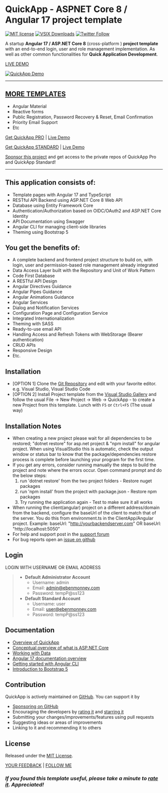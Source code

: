 # **QuickApp** - ASPNET Core 8 / Angular 17 project template
[![MIT license](https://cdn.rawgit.com/emonney/tempa/7e9d69ad/MITLicense.png)](https://github.com/emonney/QuickApp/blob/master/LICENSE)
[![VSIX Downloads](https://img.shields.io/visual-studio-marketplace/d/adentum.QuickApp-ASPNETCoreAngularXProjectTemplate)](https://marketplace.visualstudio.com/items?itemName=adentum.QuickApp-ASPNETCoreAngularXProjectTemplate)
[![Twitter Follow](https://img.shields.io/twitter/follow/kommand?style=social)](https://twitter.com/kommand)

A startup **Angular 17 / ASP.NET Core 8** (cross-platform ) **project template** with an end-to-end login, user and role management implementation.
As well as other common functionalities for **Quick Application Development**.

[LIVE DEMO](https://quickapp-standard.azurewebsites.net)

[![QuickApp Demo](https://github.com/emonney/QuickApp/blob/9b122b7f3c38121699d3ec41b700474e192abe37/QuickApp.gif?raw=true)](https://www.youtube.com/watch?v=Wuh7NIZ96jA)

___
## [MORE TEMPLATES](https://www.ebenmonney.com/templates)
*   Angular Material
*	Reactive forms
*	Public Registration, Password Recovery & Reset, Email Confirmation
*   Priority Email Support
*   Etc

[Get QuickApp PRO](https://www.ebenmonney.com/product/quickapp-pro) | [Live Demo](http://quickapp-pro.ebenmonney.com/)

[Get QuickApp STANDARD](https://www.ebenmonney.com/product/quickapp-standard) | [Live Demo](http://quickapp-standard.ebenmonney.com/)

[Sponsor this project](https://github.com/sponsors/emonney) and get access to the private repos of QuickApp Pro and QuickApp Standard!
___



## This application consists of:

*   Template pages with Angular 17 and TypeScript
*   RESTful API Backend using ASP.NET Core 8 Web API
*   Database using Entity Framework Core
*   Authentication/Authorization based on OIDC/OAuth2 and ASP.NET Core Identity
*   API Documentation using Swagger
*   Angular CLI for managing client-side libraries
*   Theming using Bootstrap 5

## You get the benefits of:

*   A complete backend and frontend project structure to build on, with login, user and permission-based role management already integrated
*   Data Access Layer built with the Repository and Unit of Work Pattern
*   Code First Database
*   A RESTful API Design
*   Angular Directives Guidance
*   Angular Pipes Guidance
*   Angular Animations Guidance
*   Angular Services
*   Dialog and Notification Services
*   Configuration Page and Configuration Service
*   Integrated Internationalization
*   Theming with SASS
*   Ready-to-use email API
*   Handling Access and Refresh Tokens with WebStorage (Bearer authentication)
*   CRUD APIs
*   Responsive Design
*   Etc.


## Installation

*   [OPTION 1] Clone the [Git Repository](https://github.com/emonney/QuickApp.git) and edit with your favorite editor. e.g. Visual Studio, Visual Studio Code
*   [OPTION 2] Install Project template from the [Visual Studio Gallery](https://marketplace.visualstudio.com/items?itemName=adentum.QuickApp-ASPNETCoreAngularXProjectTemplate) and follow the usual File -> New Project -> Web -> QuickApp - to create a new Project from this template.
    Lunch with `F5` or `Ctrl+F5` (The usual way)


## Installation Notes

*   When creating a new project please wait for all dependencies to be restored; "dotnet restore" for asp.net project & "npm install" for angular project.
    When using VisualStudio this is automatic, check the output window or status bar to know that the package/dependencies restore process is complete before launching your program for the first time.
*   If you get any errors, consider running manually the steps to build the project and note where the errors occur.
    Open command prompt and do the below steps:  
    1. run 'dotnet restore' from the two project folders - Restore nuget packages
	2. run 'npm install' from the project with package.json - Restore npm packages
	3. Try running the application again - Test to make sure it all works
*	When running the client(angular) project on a different address/domain from the backend, configure the baseUrl of the client to match that of the server.
	You do this from environment.ts in the ClientApp/Angular project.
	Example: baseUrl: "http://yourbackendserver.com" OR baseUrl: "http://localhost:5050"
*	For help and support post in the [support forum](https://www.ebenmonney.com/support/forum/product-support)
*	For bug reports open an [issue on github](https://github.com/emonney/QuickApp/issues)


## Login

LOGIN WITH USERNAME OR EMAIL ADDRESS
> * **Default Administrator Account**
>   * Username: admin
>   * Email:    admin@ebenmonney.com
>   * Password: tempP@ss123
> * **Default Standard Account**
>   * Username: user
>   * Email:    user@ebenmonney.com
>   * Password: tempP@ss123


## Documentation

*   [Overview of QuickApp](https://www.ebenmonney.com/quickapp)
*   [Conceptual overview of what is ASP.NET Core](https://go.microsoft.com/fwlink/?LinkId=518008)
*   [Working with Data](https://docs.microsoft.com/en-us/ef/#pivot=efcore)
*   [Angular 17 documentation overview](https://angular.io/guide/quickstart)
*   [Getting started with Angular CLI](https://cli.angular.io)
*   [Introduction to Bootstrap 5](https://getbootstrap.com/docs/5.2/getting-started/introduction)


## Contribution

QuickApp is actively maintained on [GitHub](https://github.com/emonney/QuickApp). You can support it by
*   [Sponsoring on GitHub](https://github.com/sponsors/emonney)
*   Encouraging the developers by [rating it](https://marketplace.visualstudio.com/items?itemName=adentum.QuickApp-ASPNETCoreAngularXProjectTemplate#review-details) and [starring it](https://github.com/emonney/QuickApp)
*   Submitting your changes/improvements/features using pull requests
*   Suggesting ideas or areas of improvements
*   Linking to it and recommending it to others


## License

Released under the [MIT License](https://github.com/emonney/QuickApp/blob/master/LICENSE).

[YOUR FEEDBACK](mailto:feedback@ebenmonney.com) | [FOLLOW ME](https://twitter.com/kommand)

### _**If you found this template useful, please take a minute to [rate it](https://marketplace.visualstudio.com/items?itemName=adentum.QuickApp-ASPNETCoreAngularXProjectTemplate#review-details). Appreciated!**_
